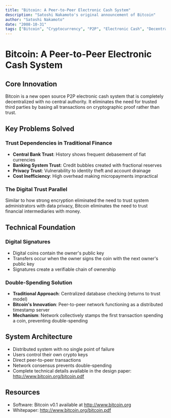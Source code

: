 ```yaml
---
title: "Bitcoin: A Peer-to-Peer Electronic Cash System"
description: "Satoshi Nakamoto's original announcement of Bitcoin"
author: "Satoshi Nakamoto"
date: "2008-10-31"
tags: ["Bitcoin", "Cryptocurrency", "P2P", "Electronic Cash", "Decentralization"]
---
```


# Bitcoin: A Peer-to-Peer Electronic Cash System

## Core Innovation

Bitcoin is a new open source P2P electronic cash system that is completely decentralized with no central authority. It eliminates the need for trusted third parties by basing all transactions on cryptographic proof rather than trust.

## Key Problems Solved

### Trust Dependencies in Traditional Finance

- **Central Bank Trust**: History shows frequent debasement of fiat currencies
- **Banking System Trust**: Credit bubbles created with fractional reserves
- **Privacy Trust**: Vulnerability to identity theft and account drainage
- **Cost Inefficiency**: High overhead making micropayments impractical

### The Digital Trust Parallel

Similar to how strong encryption eliminated the need to trust system administrators with data privacy, Bitcoin eliminates the need to trust financial intermediaries with money.

## Technical Foundation

### Digital Signatures

- Digital coins contain the owner's public key
- Transfers occur when the owner signs the coin with the next owner's public key
- Signatures create a verifiable chain of ownership

### Double-Spending Solution

- **Traditional Approach**: Centralized database checking (returns to trust model)
- **Bitcoin's Innovation**: Peer-to-peer network functioning as a distributed timestamp server
- **Mechanism**: Network collectively stamps the first transaction spending a coin, preventing double-spending

## System Architecture

- Distributed system with no single point of failure
- Users control their own crypto keys
- Direct peer-to-peer transactions
- Network consensus prevents double-spending
- Complete technical details available in the design paper: http://www.bitcoin.org/bitcoin.pdf

## Resources

- Software: Bitcoin v0.1 available at http://www.bitcoin.org
- Whitepaper: http://www.bitcoin.org/bitcoin.pdf